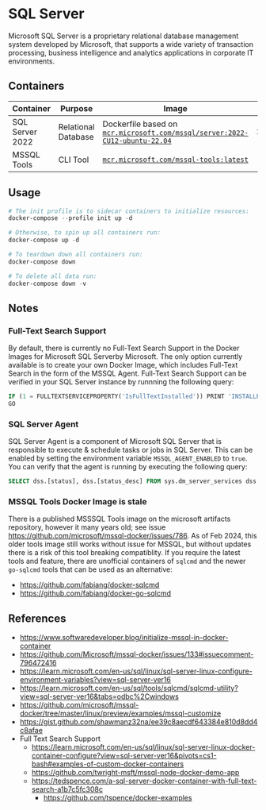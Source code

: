 # SQL Server

Microsoft SQL Server is a proprietary relational database management system developed by Microsoft, that supports a wide variety of transaction processing, business intelligence and analytics applications in corporate IT environments.

## Containers

|Container|Purpose|Image|Ports|
|-|-|-|-|
|SQL Server 2022|Relational Database|Dockerfile based on [`mcr.microsoft.com/mssql/server:2022-CU12-ubuntu-22.04`](https://hub.docker.com/_/microsoft-mssql-server)|`11433:1433`|
|MSSQL Tools|CLI Tool|[`mcr.microsoft.com/mssql-tools:latest`](https://hub.docker.com/_/microsoft-mssql-tools)||

## Usage

```powershell
# The init profile is to sidecar containers to initialize resources:
docker-compose --profile init up -d

# Otherwise, to spin up all containers run:
docker-compose up -d

# To teardown down all containers run:
docker-compose down

# To delete all data run:
docker-compose down -v
```

## Notes

### Full-Text Search Support

By default, there is currently no Full-Text Search Support in the Docker Images for Microsoft SQL Serverby Microsoft. The only option currently available is to create your own Docker Image, which includes Full-Text Search in the form of the MSSQL Agent. Full-Text Search Support can be verified in your SQL Server instance by runnning the following query:

```sql
IF (1 = FULLTEXTSERVICEPROPERTY('IsFullTextInstalled')) PRINT 'INSTALLED' ELSE PRINT 'NOT INSTALLED'
GO
```

### SQL Server Agent

SQL Server Agent is a component of Microsoft SQL Server that is responsible to execute & schedule tasks or jobs in SQL Server. This can be enabled by setting the environment variable `MSSQL_AGENT_ENABLED` to `true`. You can verify that the agent is running by executing the following query:

```sql
SELECT dss.[status], dss.[status_desc] FROM sys.dm_server_services dss WHERE dss.[servicename] LIKE N'SQL Server Agent (%'
```

### MSSQL Tools Docker Image is stale

There is a published MSSSQL Tools image on the microsoft artifacts repository, however it many years old; see issue <https://github.com/microsoft/mssql-docker/issues/786>. As of Feb 2024, this older tools image still works without issue for MSSQL, but without updates there is a risk of this tool breaking compatiblity. If you require the latest tools and feature, there are unofficial containers of `sqlcmd` and the newer `go-sqlcmd` tools that can be used as an alternative:

- <https://github.com/fabiang/docker-sqlcmd>
- <https://github.com/fabiang/docker-go-sqlcmd>

## References

- <https://www.softwaredeveloper.blog/initialize-mssql-in-docker-container>
- <https://github.com/Microsoft/mssql-docker/issues/133#issuecomment-796472416>
- <https://learn.microsoft.com/en-us/sql/linux/sql-server-linux-configure-environment-variables?view=sql-server-ver16>
- <https://learn.microsoft.com/en-us/sql/tools/sqlcmd/sqlcmd-utility?view=sql-server-ver16&tabs=odbc%2Cwindows>
- <https://github.com/microsoft/mssql-docker/tree/master/linux/preview/examples/mssql-customize>
- <https://gist.github.com/shawmanz32na/ee39c8aecdf643384e810d8dd4c8afae>
- Full Text Search Support
  - <https://learn.microsoft.com/en-us/sql/linux/sql-server-linux-docker-container-configure?view=sql-server-ver16&pivots=cs1-bash#examples-of-custom-docker-containers>
  - <https://github.com/twright-msft/mssql-node-docker-demo-app>
  - <https://tedspence.com/a-sql-server-docker-container-with-full-text-search-a1b7c5fc308c>
    - <https://github.com/tspence/docker-examples>
